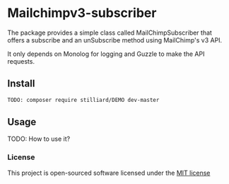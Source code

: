 
# Mailchimpv3-subscriber

The package provides a simple class called MailChimpSubscriber that offers a subscribe and an unSubscribe method using MailChimp's v3 API.

It only depends on Monolog for logging and Guzzle to make the API requests.

## Install
```bash
TODO: composer require stilliard/DEMO dev-master
```

## Usage

TODO: How to use it?

### License

This project is open-sourced software licensed under the [MIT license](http://opensource.org/licenses/MIT)

